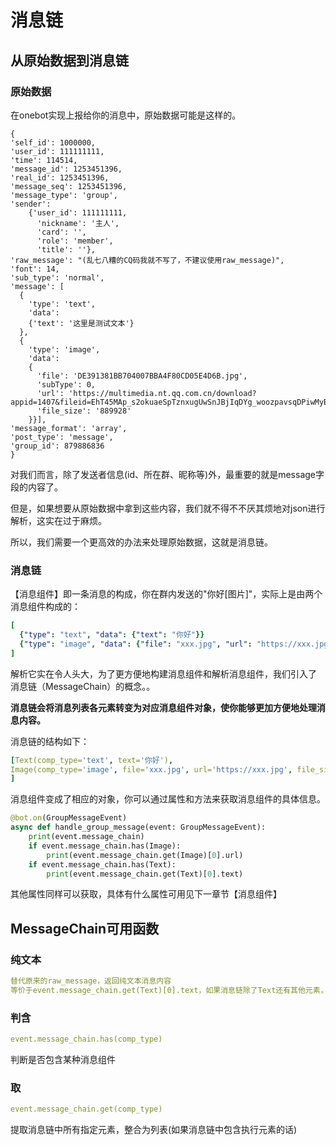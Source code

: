 # 消息链
## 从原始数据到消息链
### 原始数据
在onebot实现上报给你的消息中，原始数据可能是这样的。
```
{
'self_id': 1000000,
'user_id': 111111111,
'time': 114514,
'message_id': 1253451396,
'real_id': 1253451396,
'message_seq': 1253451396,
'message_type': 'group',
'sender':
    {'user_id': 111111111, 
      'nickname': '主人', 
      'card': '', 
      'role': 'member', 
      'title': ''},
'raw_message': "(乱七八糟的CQ码我就不写了，不建议使用raw_message)",
'font': 14,
'sub_type': 'normal',
'message': [
  {
    'type': 'text', 
    'data': 
    {'text': '这里是测试文本'}
  }, 
  {
    'type': 'image', 
    'data': 
    {
      'file': 'DE391381BB704007BBA4F80CD05E4D6B.jpg', 
      'subType': 0, 
      'url': 'https://multimedia.nt.qq.com.cn/download?appid=1407&fileid=EhT45MAp_s2okuaeSpTznxugUwSnJBjIqDYg_woozpavsqDPiwMyBHByb2RQgL2jAVoQAxg63F0dTfY4ZGBgImYCmw&spec=0&rkey=CAISKKSBekjVG1fM9OVJfwjzD6VKXt5niqfyzymF5Y0RGWh5X1AB_EyLgtk', 
      'file_size': '889928'
    }}],
'message_format': 'array',
'post_type': 'message',
'group_id': 879886836
}
```
对我们而言，除了发送者信息(id、所在群、昵称等)外，最重要的就是message字段的内容了。

但是，如果想要从原始数据中拿到这些内容，我们就不得不不厌其烦地对json进行解析，这实在过于麻烦。

所以，我们需要一个更高效的办法来处理原始数据，这就是消息链。
### 消息链
【消息组件】即一条消息的构成，你在群内发送的"你好[图片]"，实际上是由两个消息组件构成的：
```yaml
[
  {"type": "text", "data": {"text": "你好"}}
  {"type": "image", "data": {"file": "xxx.jpg", "url": "https://xxx.jpg", "file_size": "12345"}}
]
```
解析它实在令人头大，为了更方便地构建消息组件和解析消息组件，我们引入了 消息链（MessageChain）的概念。。

**消息链会将消息列表各元素转变为对应消息组件对象，使你能够更加方便地处理消息内容。**

消息链的结构如下：
```yaml
[Text(comp_type='text', text='你好'), 
Image(comp_type='image', file='xxx.jpg', url='https://xxx.jpg', file_size='12345')
]
```
消息组件变成了相应的对象，你可以通过属性和方法来获取消息组件的具体信息。
```python
@bot.on(GroupMessageEvent)
async def handle_group_message(event: GroupMessageEvent):
    print(event.message_chain)
    if event.message_chain.has(Image):
        print(event.message_chain.get(Image)[0].url)
    if event.message_chain.has(Text):
        print(event.message_chain.get(Text)[0].text)
```
其他属性同样可以获取，具体有什么属性可用见下一章节【消息组件】
## MessageChain可用函数
### 纯文本
```yaml
替代原来的raw_message，返回纯文本消息内容
等价于event.message_chain.get(Text)[0].text，如果消息链除了Text还有其他元素，就会返回""
```
### 判含
```yaml
event.message_chain.has(comp_type)
```
判断是否包含某种消息组件
### 取
```yaml
event.message_chain.get(comp_type)
```
提取消息链中所有指定元素，整合为列表(如果消息链中包含执行元素的话)